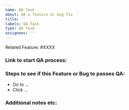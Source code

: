 ```yaml
---
name: QA Task
about: QA a feature or bug fix
title: ''
labels: QA Task
type: QA Task
assignees: ''
---
```


Related Feature: #XXXX

<!-- NOTE - please assign the related feature as the parent of this issue -->

### Link to start QA process:

### Steps to see if this Feature or Bug to passes QA:

- Go to ...
- Click ...

### Additional notes etc:
